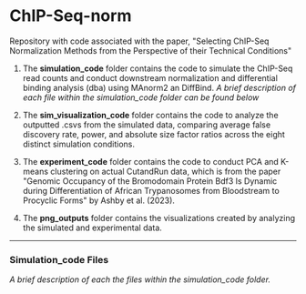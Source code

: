 # ChIP-Seq-norm

Repository with code associated with the paper, "Selecting ChIP-Seq Normalization Methods from the Perspective of their Technical Conditions"

1. The **simulation_code** folder contains the code to simulate the ChIP-Seq read counts and conduct downstream normalization and differential binding analysis (dba) using MAnorm2 an DiffBind. *A brief description of each file within the simulation_code folder can be found below* 

2. The **sim_visualization_code** folder contains the code to analyze the outputted .csvs from the simulated data, comparing average false discovery rate, power, and absolute size factor ratios across the eight distinct simulation conditions.

3. The **experiment_code** folder contains the code to conduct PCA and K-means clustering on actual CutandRun data, which is from the paper "Genomic Occupancy of the Bromodomain Protein Bdf3 Is Dynamic during Differentiation of African Trypanosomes from Bloodstream to Procyclic Forms" by Ashby et al. (2023).

4. The **png_outputs** folder contains the visualizations created by analyzing the simulated and experimental data. 

---

### Simulation_code Files
*A brief description of each the files within the simulation_code folder.*

